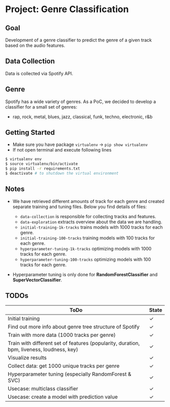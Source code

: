 # Project: Genre Classification

## Goal
Development of a genre classifier to predict the genre of a given track based on the audio features.

## Data Collection
Data is collected via Spotify API.

## Genre
Spotify has a wide variety of genres. As a PoC, we decided to develop a classifier for a small set of genres:
- rap, rock, metal, blues, jazz, classical, funk, techno, electronic, r&b

## Getting Started
- Make sure you have package `virtualenv` -> `pip show virtualenv`
- If not open terminal and execute following lines
```bash
$ virtualenv env
$ source virtualenv/bin/activate
$ pip install -r requirements.txt
$ deactivate # to shutdown the virtual environment
```

## Notes
- We have retrieved different amounts of track for each genre and created separate training and tuning files. Below you find details of files:
  - `data-collection` is responsible for collecting tracks and features.
  - `data-exploration` extracts overview about the data we are handling.
  - `initial-training-1k-tracks` trains models with 1000 tracks for each genre.
  - `initial-training-100-tracks` training models with 100 tracks for each genre.
  - `hyperparameter-tuning-1k-tracks` optimizing models with 1000 tracks for each genre.
  - `hyperparameter-tuning-100-tracks` optimizing models with 100 tracks for each genre.

- Hyperparameter tuning is only done for **RandomForestClassifier** and **SuperVectorClassifier**.

## TODOs
| ToDo                                                                                      | State |
|-------------------------------------------------------------------------------------------|-------|
| Initial training                                                                          | ✓     |
| Find out more info about genre tree structure of Spotify                                  | ✓     |
| Train with more data (1000 tracks per genre)                                              | ✓     |
| Train with different set of features (popularity, duration, bpm, liveness, loudness, key) | ✓     |
| Visualize results                                                                         | ✓     |
| Collect data: get 1000 unique tracks per genre                                            | ✓     |
| Hyperparameter tuning (especially RandomForest & SVC)                                     | ✓     |
| Usecase: multiclass classifier                                                            | ✓     |
| Usecase: create a model with prediction value                                             | ✓     |
